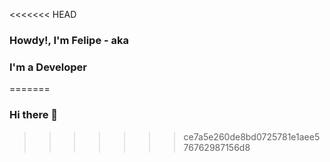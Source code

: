 <<<<<<< HEAD
### Howdy!, I'm Felipe - aka 


### I'm a Developer
=======
### Hi there 👋

<!--
**Bokkoa/Bokkoa** is a ✨ _special_ ✨ repository because its `README.md` (this file) appears on your GitHub profile.

Here are some ideas to get you started:

- 🔭 I’m currently working on ...
- 🌱 I’m currently learning ...
- 👯 I’m looking to collaborate on ...
- 🤔 I’m looking for help with ...
- 💬 Ask me about ...
- 📫 How to reach me: ...
- 😄 Pronouns: ...
- ⚡ Fun fact: ...
-->
>>>>>>> ce7a5e260de8bd0725781e1aee576762987156d8
